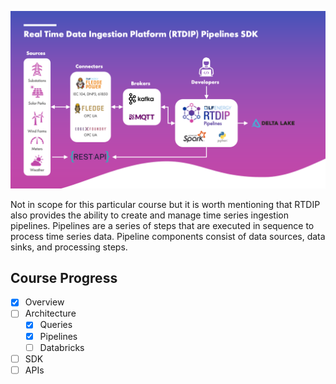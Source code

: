 ![RTDIP Pipelines](../assets/rtdip_sdk_pipelines.png)

Not in scope for this particular course but it is worth mentioning that RTDIP also provides the ability to create and manage time series ingestion pipelines. Pipelines are a series of steps that are executed in sequence to process time series data. Pipeline components consist of data sources, data sinks, and processing steps.

## Course Progress

-   [X] Overview
-   [ ] Architecture
    -  [X] Queries
    -  [X] Pipelines
    -  [ ] Databricks
-   [ ] SDK
-   [ ] APIs